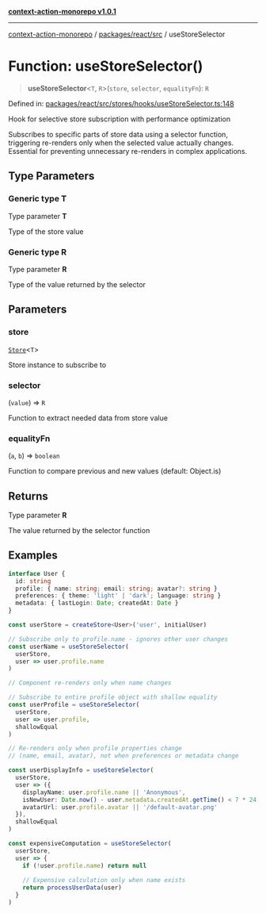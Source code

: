 [**context-action-monorepo v1.0.1**](../../../../README.md)

***

[context-action-monorepo](../../../../README.md) / [packages/react/src](../README.md) / useStoreSelector

# Function: useStoreSelector()

> **useStoreSelector**\<`T`, `R`\>(`store`, `selector`, `equalityFn`): `R`

Defined in: [packages/react/src/stores/hooks/useStoreSelector.ts:148](https://github.com/mineclover/context-action/blob/cd08d4e3b87a65a1296f2b120f18fcabd78f2914/packages/react/src/stores/hooks/useStoreSelector.ts#L148)

Hook for selective store subscription with performance optimization

Subscribes to specific parts of store data using a selector function,
triggering re-renders only when the selected value actually changes.
Essential for preventing unnecessary re-renders in complex applications.

## Type Parameters

### Generic type T

Type parameter **T**

Type of the store value

### Generic type R

Type parameter **R**

Type of the value returned by the selector

## Parameters

### store

[`Store`](../classes/Store.md)&lt;`T`&gt;

Store instance to subscribe to

### selector

(`value`) => `R`

Function to extract needed data from store value

### equalityFn

(`a`, `b`) => `boolean`

Function to compare previous and new values (default: Object.is)

## Returns

Type parameter **R**

The value returned by the selector function

## Examples

```typescript
interface User {
  id: string
  profile: { name: string; email: string; avatar?: string }
  preferences: { theme: 'light' | 'dark'; language: string }
  metadata: { lastLogin: Date; createdAt: Date }
}

const userStore = createStore<User>('user', initialUser)

// Subscribe only to profile.name - ignores other user changes
const userName = useStoreSelector(
  userStore, 
  user => user.profile.name
)

// Component re-renders only when name changes
```

```typescript
// Subscribe to entire profile object with shallow equality
const userProfile = useStoreSelector(
  userStore, 
  user => user.profile,
  shallowEqual
)

// Re-renders only when profile properties change
// (name, email, avatar), not when preferences or metadata change
```

```typescript
const userDisplayInfo = useStoreSelector(
  userStore,
  user => ({
    displayName: user.profile.name || 'Anonymous',
    isNewUser: Date.now() - user.metadata.createdAt.getTime() < 7 * 24 * 60 * 60 * 1000,
    avatarUrl: user.profile.avatar || '/default-avatar.png'
  }),
  shallowEqual
)
```

```typescript
const expensiveComputation = useStoreSelector(
  userStore,
  user => {
    if (!user.profile.name) return null
    
    // Expensive calculation only when name exists
    return processUserData(user)
  }
)
```
